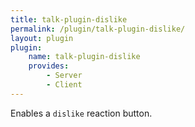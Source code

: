 ```yaml
---
title: talk-plugin-dislike
permalink: /plugin/talk-plugin-dislike/
layout: plugin
plugin:
    name: talk-plugin-dislike
    provides:
        - Server
        - Client
---
```


Enables a `dislike` reaction button.
